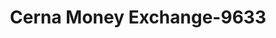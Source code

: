 ---
f_zip-code: 78852
f_state-code: TX
title: Cerna Money Exchange-9633
f_phone: 830-773-2112
f_city-only: Eagle Pass
f_address: 189 Commercial Street Eagle Pass
f_location-unique-id: '9633'
slug: cerna-money-exchange-9633
updated-on: '2024-05-30T13:46:58.046Z'
created-on: '2024-05-30T13:36:59.803Z'
published-on: '2024-05-30T13:54:32.469Z'
f_city-state: cms/city/eagle-pass-tx.md
f_company: cms/company/cerna-money-exchange.md
f_state: cms/state/texas.md
layout: '[payday-loan].html'
tags: payday-loan
---